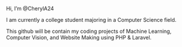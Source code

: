 Hi, I’m @CherylA24

I am currently a college student majoring in a Computer Science field. 

This github will be contain my coding projects of Machine Learning, Computer Vision, and Website Making using PHP & Laravel.



<!---
CherylA24/CherylA24 is a ✨ special ✨ repository because its `README.md` (this file) appears on your GitHub profile.
You can click the Preview link to take a look at your changes.
--->
